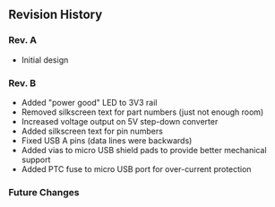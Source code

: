 

## Revision History

### Rev. A

* Initial design

### Rev. B

* Added "power good" LED to 3V3 rail
* Removed silkscreen text for part numbers (just not enough room)
* Increased voltage output on 5V step-down converter 
* Added silkscreen text for pin numbers
* Fixed USB A pins (data lines were backwards)
* Added vias to micro USB shield pads to provide better mechanical support
* Added PTC fuse to micro USB port for over-current protection

### Future Changes



